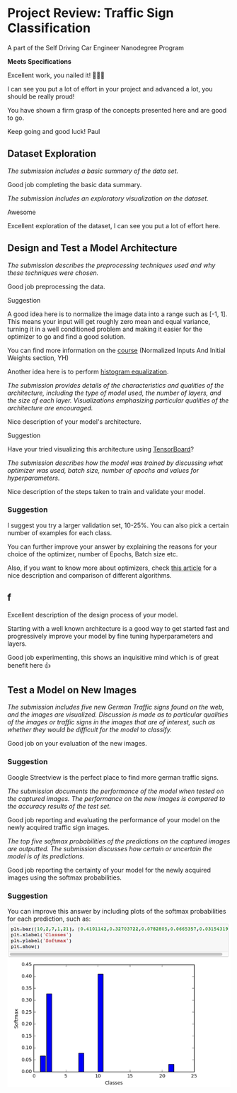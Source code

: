 # Project Review: Traffic Sign Classification
A part of the Self Driving Car Engineer Nanodegree Program
 
**Meets Specifications**

Excellent work, you nailed it!
:clap::clap::clap:

I can see you put a lot of effort in your project and advanced a lot, you should be really proud!

You have shown a firm grasp of the concepts presented here and are good to go.

Keep going and good luck!
Paul

## Dataset Exploration

*The submission includes a basic summary of the data set.*

Good job completing the basic data summary.

*The submission includes an exploratory visualization on the dataset.*

Awesome

Excellent exploration of the dataset, I can see you put a lot of effort here.

## Design and Test a Model Architecture

*The submission describes the preprocessing techniques used and why these techniques were chosen.*

Good job preprocessing the data.

Suggestion

A good idea here is to normalize the image data into a range such as [-1, 1]. This means your input will get roughly zero mean and equal variance, turning it in a well conditioned problem and making it easier for the optimizer to go and find a good solution.

You can find more information on the [course](https://classroom.udacity.com/nanodegrees/nd013/parts/fbf77062-5703-404e-b60c-95b78b2f3f9e/modules/6df7ae49-c61c-4bb2-a23e-6527e69209ec/lessons/91cc6685-08df-4277-b53d-3a792b02420d/concepts/71191606550923) (Normalized Inputs And Initial Weights section, YH)

Another idea here is to perform [histogram equalization](http://docs.opencv.org/3.1.0/d5/daf/tutorial_py_histogram_equalization.html).

*The submission provides details of the characteristics and qualities of the architecture, including the type of model used, the number of layers, and the size of each layer. Visualizations emphasizing particular qualities of the architecture are encouraged.*

Nice description of your model's architecture.

Suggestion

Have your tried visualizing this architecture using [TensorBoard](https://www.tensorflow.org/get_started/graph_viz)?

*The submission describes how the model was trained by discussing what optimizer was used, batch size, number of epochs and values for hyperparameters.*

Nice description of the steps taken to train and validate your model.

### Suggestion

I suggest you try a larger validation set, 10-25%. You can also pick a certain number of examples for each class.

You can further improve your answer by explaining the reasons for your choice of the optimizer, number of Epochs, Batch size etc.

Also, if you want to know more about optimizers, check [this article](http://sebastianruder.com/optimizing-gradient-descent/index.html#adam) for a nice description and comparison of different algorithms.

## f
Excellent description of the design process of your model.

Starting with a well known architecture is a good way to get started fast and progressively improve your model by fine tuning hyperparameters and layers.

Good job experimenting, this shows an inquisitive mind which is of great benefit here :+1:

## Test a Model on New Images

*The submission includes five new German Traffic signs found on the web, and the images are visualized. Discussion is made as to particular qualities of the images or traffic signs in the images that are of interest, such as whether they would be difficult for the model to classify.*

Good job on your evaluation of the new images.

### Suggestion

Google Streetview is the perfect place to find more german traffic signs.

*The submission documents the performance of the model when tested on the captured images. The performance on the new images is compared to the accuracy results of the test set.*

Good job reporting and evaluating the performance of your model on the newly acquired traffic sign images.

*The top five softmax probabilities of the predictions on the captured images are outputted. The submission discusses how certain or uncertain the model is of its predictions.*

Good job reporting the certainty of your model for the newly acquired images using the softmax probabilities.

### Suggestion

You can improve this answer by including plots of the softmax probabilities for each prediction, such as:
![alt text](Screen_Shot_2017-01-09_at_9.10.34_PM.png "Softmax vs Classes bar chart")
